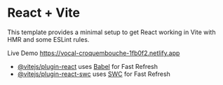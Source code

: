 # React + Vite

This template provides a minimal setup to get React working in Vite with HMR and some ESLint rules.


Live Demo
https://vocal-croquembouche-1fb0f2.netlify.app
- [@vitejs/plugin-react](https://github.com/vitejs/vite-plugin-react/blob/main/packages/plugin-react/README.md) uses [Babel](https://babeljs.io/) for Fast Refresh
- [@vitejs/plugin-react-swc](https://github.com/vitejs/vite-plugin-react-swc) uses [SWC](https://swc.rs/) for Fast Refresh
